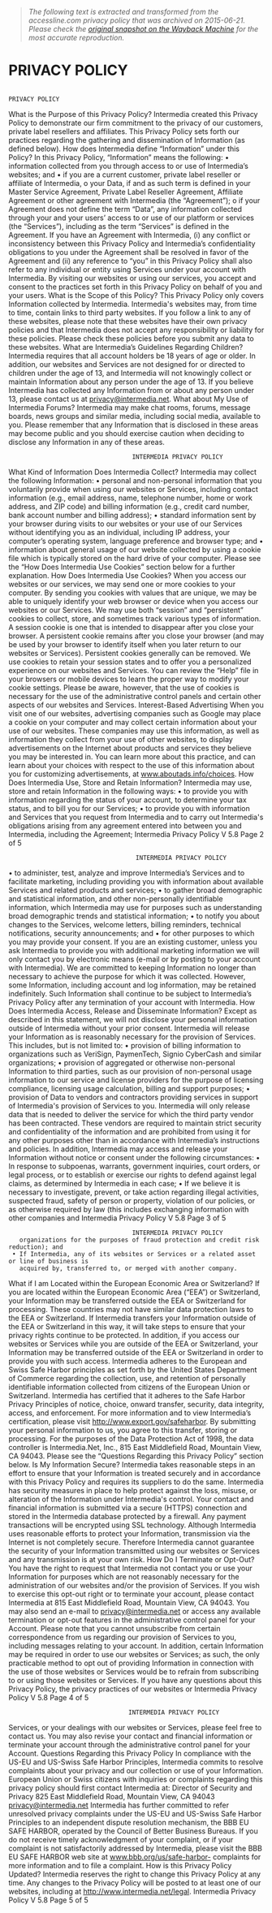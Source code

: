 > *The following text is extracted and transformed from the accessline.com privacy policy that was archived on 2015-06-21. Please check the [original snapshot on the Wayback Machine](https://web.archive.org/web/20150621012404id_/http%3A//www.intermedia.net/assets/pdf/legal/PrivacyPolicy.pdf) for the most accurate reproduction.*

# PRIVACY POLICY

                                                                                       PRIVACY POLICY
What is the Purpose of this Privacy Policy?
Intermedia created this Privacy Policy to demonstrate our firm commitment to the privacy of our
customers, private label resellers and affiliates. This Privacy Policy sets forth our practices
regarding the gathering and dissemination of Information (as defined below).
How does Intermedia define “Information” under this Policy?
In this Privacy Policy, “Information” means the following:
     •   information collected from you through access to or use of Intermedia’s websites; and
     •   if you are a current customer, private label reseller or affiliate of Intermedia,
              o   your Data, if and as such term is defined in your Master Service Agreement,
                  Private Label Reseller Agreement, Affiliate Agreement or other agreement with
                  Intermedia (the “Agreement”);
              o   if your Agreement does not define the term “Data”, any information collected
                  through your and your users’ access to or use of our platform or services (the
                  “Services”), including as the term “Services” is defined in the Agreement.
If you have an Agreement with Intermedia, (i) any conflict or inconsistency between this
Privacy Policy and Intermedia’s confidentiality obligations to you under the Agreement
shall be resolved in favor of the Agreement and (ii) any reference to “you” in this Privacy
Policy shall also refer to any individual or entity using Services under your account with
Intermedia.
By visiting our websites or using our services, you accept and consent to the practices set
forth in this Privacy Policy on behalf of you and your users.
What is the Scope of this Policy?
This Privacy Policy only covers Information collected by Intermedia. Intermedia's websites may,
from time to time, contain links to third party websites. If you follow a link to any of these
websites, please note that these websites have their own privacy policies and that Intermedia
does not accept any responsibility or liability for these policies. Please check these policies before
you submit any data to these websites.
What are Intermedia’s Guidelines Regarding Children?
Intermedia requires that all account holders be 18 years of age or older. In addition, our websites
and Services are not designed for or directed to children under the age of 13, and Intermedia will
not knowingly collect or maintain Information about any person under the age of 13. If you believe
Intermedia has collected any Information from or about any person under 13, please contact us
at privacy@intermedia.net.
What about My Use of Intermedia Forums?
Intermedia may make chat rooms, forums, message boards, news groups and similar media,
including social media, available to you. Please remember that any Information that is disclosed
in these areas may become public and you should exercise caution when deciding to disclose
any Information in any of these areas.


                                      INTERMEDIA PRIVACY POLICY
What Kind of Information Does Intermedia Collect?
Intermedia may collect the following Information:
•    personal and non-personal information that you voluntarily provide when using our websites
     or Services, including contact information (e.g., email address, name, telephone number,
     home or work address, and ZIP code) and billing information (e.g., credit card number, bank
     account number and billing address);
•    standard information sent by your browser during visits to our websites or your use of our
     Services without identifying you as an individual, including IP address, your computer’s
     operating system, language preference and browser type; and
•    information about general usage of our website collected by using a cookie file which is
     typically stored on the hard drive of your computer. Please see the “How Does Intermedia
     Use Cookies” section below for a further explanation.
How Does Intermedia Use Cookies?
When you access our websites or our services, we may send one or more cookies to your
computer. By sending you cookies with values that are unique, we may be able to uniquely
identify your web browser or device when you access our websites or our Services. We may use
both “session” and “persistent” cookies to collect, store, and sometimes track various types of
information. A session cookie is one that is intended to disappear after you close your browser. A
persistent cookie remains after you close your browser (and may be used by your browser to
identify itself when you later return to our websites or Services). Persistent cookies generally can
be removed. We use cookies to retain your session states and to offer you a personalized
experience on our websites and Services. You can review the “Help” file in your browsers or
mobile devices to learn the proper way to modify your cookie settings. Please be aware, however,
that the use of cookies is necessary for the use of the administrative control panels and certain
other aspects of our websites and Services.
Interest-Based Advertising
When you visit one of our websites, advertising companies such as Google may place a cookie
on your computer and may collect certain information about your use of our websites. These
companies may use this information, as well as information they collect from your use of other
websites, to display advertisements on the Internet about products and services they believe you
may be interested in. You can learn more about this practice, and can learn about your choices
with respect to the use of this information about you for customizing advertisements,
at www.aboutads.info/choices.
How Does Intermedia Use, Store and Retain Information?
Intermedia may use, store and retain Information in the following ways:
•    to provide you with information regarding the status of your account, to determine your tax
     status, and to bill you for our Services;
•    to provide you with information and Services that you request from Intermedia and to carry
     out Intermedia's obligations arising from any agreement entered into between you and
     Intermedia, including the Agreement;
Intermedia Privacy Policy V 5.8                                                   Page 2 of 5


                                       INTERMEDIA PRIVACY POLICY
•    to administer, test, analyze and improve Intermedia’s Services and to facilitate marketing,
     including providing you with information about available Services and related products and
     services;
•    to gather broad demographic and statistical information, and other non-personally identifiable
     information, which Intermedia may use for purposes such as understanding broad
     demographic trends and statistical information;
•    to notify you about changes to the Services, welcome letters, billing reminders, technical
     notifications, security announcements; and
•    for other purposes to which you may provide your consent.
If you are an existing customer, unless you ask Intermedia to provide you with additional
marketing information we will only contact you by electronic means (e-mail or by posting to your
account with Intermedia).
We are committed to keeping Information no longer than necessary to achieve the purpose for
which it was collected. However, some Information, including account and log information, may
be retained indefinitely. Such Information shall continue to be subject to Intermedia’s Privacy
Policy after any termination of your account with Intermedia.
How Does Intermedia Access, Release and Disseminate Information?
Except as described in this statement, we will not disclose your personal information outside of
Intermedia without your prior consent.
Intermedia will release your Information as is reasonably necessary for the provision of Services.
 This includes, but is not limited to:
     • provision of billing information to organizations such as VeriSign, PaymenTech, Signio
       CyberCash and similar organizations;
     • provision of aggregated or otherwise non-personal Information to third parties, such as our
       provision of non-personal usage information to our service and license providers for the
       purpose of licensing compliance, licensing usage calculation, billing and support purposes;
     • provision of Data to vendors and contractors providing services in support of Intermedia's
       provision of Services to you. Intermedia will only release data that is needed to deliver the
       service for which the third party vendor has been contracted. These vendors are required to
       maintain strict security and confidentiality of the information and are prohibited from using it
       for any other purposes other than in accordance with Intermedia’s instructions and policies.
In addition, Intermedia may access and release your Information without notice or consent under
the following circumstances:
     • In response to subpoenas, warrants, government inquiries, court orders, or legal process,
       or to establish or exercise our rights to defend against legal claims, as determined by
       Intermedia in each case;
     • If we believe it is necessary to investigate, prevent, or take action regarding illegal
       activities, suspected fraud, safety of person or property, violation of our policies, or as
       otherwise required by law (this includes exchanging information with other companies and
Intermedia Privacy Policy V 5.8                                                     Page 3 of 5


                                      INTERMEDIA PRIVACY POLICY
       organizations for the purposes of fraud protection and credit risk reduction); and
     • If Intermedia, any of its websites or Services or a related asset or line of business is
       acquired by, transferred to, or merged with another company.
What if I am Located within the European Economic Area or Switzerland?
If you are located within the European Economic Area (“EEA”) or Switzerland, your Information
may be transferred outside the EEA or Switzerland for processing. These countries may not
have similar data protection laws to the EEA or Switzerland. If Intermedia transfers your
Information outside of the EEA or Switzerland in this way, it will take steps to ensure that your
privacy rights continue to be protected. In addition, if you access our websites or Services while
you are outside of the EEA or Switzerland, your Information may be transferred outside of the
EEA or Switzerland in order to provide you with such access.
Intermedia adheres to the European and Swiss Safe Harbor principles as set forth by the United
States Department of Commerce regarding the collection, use, and retention of personally
identifiable information collected from citizens of the European Union or Switzerland. Intermedia
has certified that it adheres to the Safe Harbor Privacy Principles of notice, choice, onward
transfer, security, data integrity, access, and enforcement. For more information and to view
Intermedia’s certification, please visit http://www.export.gov/safeharbor. By submitting your
personal information to us, you agree to this transfer, storing or processing. For the purposes of
the Data Protection Act of 1998, the data controller is Intermedia.Net, Inc., 815 East Middlefield
Road, Mountain View, CA 94043. Please see the “Questions Regarding this Privacy Policy”
section below.
Is My Information Secure?
Intermedia takes reasonable steps in an effort to ensure that your Information is treated securely
and in accordance with this Privacy Policy and requires its suppliers to do the same. Intermedia
has security measures in place to help protect against the loss, misuse, or alteration of the
Information under Intermedia's control. Your contact and financial information is submitted via a
secure (HTTPS) connection and stored in the Intermedia database protected by a firewall. Any
payment transactions will be encrypted using SSL technology.
Although Intermedia uses reasonable efforts to protect your Information, transmission via the
Internet is not completely secure. Therefore Intermedia cannot guarantee the security of your
Information transmitted using our websites or Services and any transmission is at your own risk.
How Do I Terminate or Opt-Out?
You have the right to request that Intermedia not contact you or use your Information for
purposes which are not reasonably necessary for the administration of our websites and/or the
provision of Services. If you wish to exercise this opt-out right or to terminate your account,
please contact Intermedia at 815 East Middlefield Road, Mountain View, CA 94043. You may
also send an e-mail to privacy@intermedia.net or access any available termination or opt-out
features in the administrative control panel for your Account.
Please note that you cannot unsubscribe from certain correspondence from us regarding our
provision of Services to you, including messages relating to your account. In addition, certain
Information may be required in order to use our websites or Services; as such, the only
practicable method to opt out of providing Information in connection with the use of those
websites or Services would be to refrain from subscribing to or using those websites or Services.
If you have any questions about this Privacy Policy, the privacy practices of our websites or
Intermedia Privacy Policy V 5.8                                                     Page 4 of 5


                                     INTERMEDIA PRIVACY POLICY
Services, or your dealings with our websites or Services, please feel free to contact us.
You may also revise your contact and financial information or terminate your account through the
administrative control panel for your Account.
Questions Regarding this Privacy Policy
In compliance with the US-EU and US-Swiss Safe Harbor Principles, Intermedia commits to
resolve complaints about your privacy and our collection or use of your Information. European
Union or Swiss citizens with inquiries or complaints regarding this privacy policy should first
contact Intermedia at:
Director of Security and Privacy
825 East Middlefield Road, Mountain View, CA 94043
privacy@intermedia.net
Intermedia has further committed to refer unresolved privacy complaints under the US-EU and
US-Swiss Safe Harbor Principles to an independent dispute resolution mechanism, the BBB EU
SAFE HARBOR, operated by the Council of Better Business Bureaus. If you do not receive timely
acknowledgment of your complaint, or if your complaint is not satisfactorily addressed by
Intermedia, please visit the BBB EU SAFE HARBOR web site at www.bbb.org/us/safe-harbor-
complaints for more information and to file a complaint.
How is this Privacy Policy Updated?
Intermedia reserves the right to change this Privacy Policy at any time. Any changes to the
Privacy Policy will be posted to at least one of our websites, including
at http://www.intermedia.net/legal.
Intermedia Privacy Policy V 5.8                                                  Page 5 of 5
